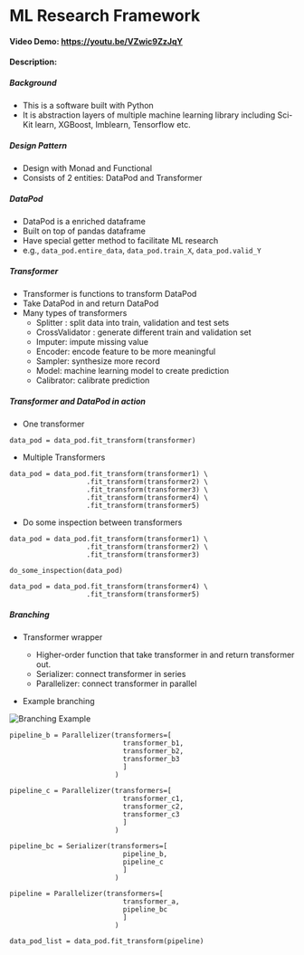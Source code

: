 # ML Research Framework

#### Video Demo: https://youtu.be/VZwic9ZzJqY

#### Description:

##### Background

- This is a software built with Python
- It is abstraction layers of multiple machine learning library including Sci-Kit learn, XGBoost, Imblearn, Tensorflow etc.

##### Design Pattern

- Design with Monad and Functional
- Consists of 2 entities: DataPod and Transformer

##### DataPod

- DataPod is a enriched dataframe
- Built on top of pandas dataframe
- Have special getter method to facilitate ML research
- e.g., `data_pod.entire_data`, `data_pod.train_X`, `data_pod.valid_Y`

##### Transformer

- Transformer is functions to transform DataPod
- Take DataPod in and return DataPod
- Many types of transformers
  - Splitter : split data into train, validation and test sets
  - CrossValidator : generate different train and validation set
  - Imputer: impute missing value
  - Encoder: encode feature to be more meaningful
  - Sampler: synthesize more record
  - Model: machine learning model to create prediction
  - Calibrator: calibrate prediction

##### Transformer and DataPod in action

- One transformer

```
data_pod = data_pod.fit_transform(transformer)
```

- Multiple Transformers

```
data_pod = data_pod.fit_transform(transformer1) \
                   .fit_transform(transformer2) \
                   .fit_transform(transformer3) \
                   .fit_transform(transformer4) \
                   .fit_transform(transformer5)
```

- Do some inspection between transformers

```
data_pod = data_pod.fit_transform(transformer1) \
                   .fit_transform(transformer2) \
                   .fit_transform(transformer3)

do_some_inspection(data_pod)

data_pod = data_pod.fit_transform(transformer4) \
                   .fit_transform(transformer5)
```

##### Branching

- Transformer wrapper

  - Higher-order function that take transformer in and return transformer out.
  - Serializer: connect transformer in series
  - Parallelizer: connect transformer in parallel

- Example branching

![Branching Example](/assets/branching-example.png)

```
pipeline_b = Parallelizer(transformers=[
                            transformer_b1,
                            transformer_b2,
                            transformer_b3
                            ]
                          )
```

```
pipeline_c = Parallelizer(transformers=[
                            transformer_c1,
                            transformer_c2,
                            transformer_c3
                            ]
                          )
```

```
pipeline_bc = Serializer(transformers=[
                            pipeline_b,
                            pipeline_c
                            ]
                          )
```

```
pipeline = Parallelizer(transformers=[
                            transformer_a,
                            pipeline_bc
                            ]
                          )

data_pod_list = data_pod.fit_transform(pipeline)
```
